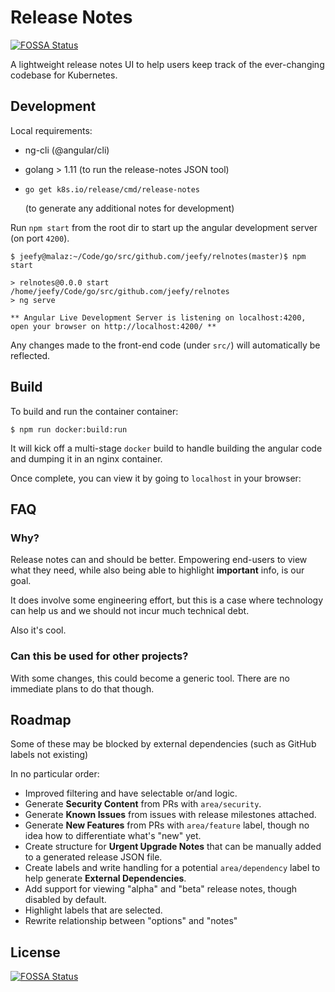 # Release Notes
[![FOSSA Status](https://app.fossa.io/api/projects/git%2Bgithub.com%2Fnikhita-bot%2Frelnotes.svg?type=shield)](https://app.fossa.io/projects/git%2Bgithub.com%2Fnikhita-bot%2Frelnotes?ref=badge_shield)

A lightweight release notes UI to help users keep track of the ever-changing codebase for Kubernetes.

## Development

Local requirements:
* ng-cli (@angular/cli)
* golang > 1.11 (to run the release-notes JSON tool)
* `go get k8s.io/release/cmd/release-notes`

  (to generate any additional notes for development)

Run `npm start` from the root dir to start up the angular development server (on port `4200`).

```
$ jeefy@malaz:~/Code/go/src/github.com/jeefy/relnotes(master)$ npm start

> relnotes@0.0.0 start /home/jeefy/Code/go/src/github.com/jeefy/relnotes
> ng serve

** Angular Live Development Server is listening on localhost:4200, open your browser on http://localhost:4200/ **
```

Any changes made to the front-end code (under `src/`) will automatically be reflected.

## Build

To build and run the container container:

```
$ npm run docker:build:run
```

It will kick off a multi-stage `docker` build to handle building the angular code and dumping it in an nginx container.

Once complete, you can view it by going to `localhost` in your browser:

## FAQ

### Why?
Release notes can and should be better. Empowering end-users to view what they need, while also being able to highlight **important** info, is our goal.

It does involve some engineering effort, but this is a case where technology can help us and we should not incur much technical debt.

Also it's cool.

### Can this be used for other projects?
With some changes, this could become a generic tool. There are no immediate plans to do that though.

## Roadmap 
Some of these may be blocked by external dependencies (such as GitHub labels not existing)

In no particular order:

* Improved filtering and have selectable or/and logic.
* Generate **Security Content**  from PRs with `area/security`.
* Generate **Known Issues** from issues with release milestones attached.
* Generate **New Features** from PRs with `area/feature` label, though no idea how to differentiate what's "new" yet.
* Create structure for **Urgent Upgrade Notes** that can be manually added to a generated release JSON file.
* Create labels and write handling for a potential `area/dependency` label to help generate **External Dependencies**.
* Add support for viewing "alpha" and "beta" release notes, though disabled by default.
* Highlight labels that are selected.
* Rewrite relationship between "options" and "notes"

## License
[![FOSSA Status](https://app.fossa.io/api/projects/git%2Bgithub.com%2Fnikhita-bot%2Frelnotes.svg?type=large)](https://app.fossa.io/projects/git%2Bgithub.com%2Fnikhita-bot%2Frelnotes?ref=badge_large)